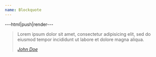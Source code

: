```yaml
---
name: Blockquote
---
```


---html|push|render---

<blockquote>
	<p>Lorem ipsum dolor sit amet, consectetur adipisicing elit, sed do eiusmod tempor incididunt ut labore et dolore magna aliqua.</p>
	<cite><a href="#">John Doe</a></cite>
</blockquote>
